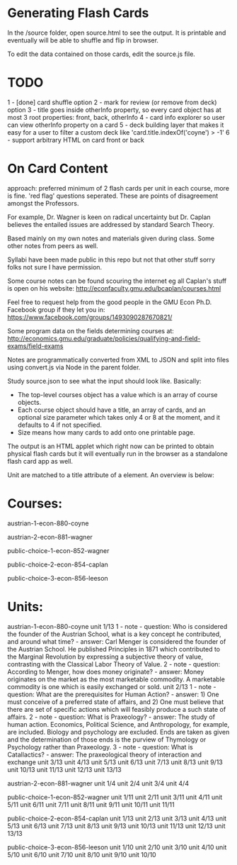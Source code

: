 # Generating Flash Cards
In the /source folder, open source.html to see the output. It is printable and eventually will be able to shuffle and flip in browser.

To edit the data contained on those cards, edit the source.js file.

# TODO
  1 - [done] card shuffle option
  2 - mark for review (or remove from deck) option
  3 - title goes inside otherInfo property, so every card object has at most 3 root properties: front, back, otherInfo
  4 - card info explorer so user can view otherInfo property on a card
  5 - deck building layer that makes it easy for a user to filter a custom deck like 'card.title.indexOf('coyne') > -1'
  6 - support arbitrary HTML on card front or back

# On Card Content

approach: preferred minimum of 2 flash cards per unit in each course, more is fine.
'red flag' questions seperated. These are points of disagreement amongst the Professors.

For example, Dr. Wagner is keen on radical uncertainty but Dr. Caplan believes the entailed issues are addressed by standard Search Theory.

Based mainly on my own notes and materials given during class. Some other notes from peers as well.

Syllabi have been made public in this repo but not that other stuff sorry folks not sure I have permission.

Some course notes can be found scouring the internet eg all Caplan's stuff is open on his website: http://econfaculty.gmu.edu/bcaplan/courses.html

Feel free to request help from the good people in the GMU Econ Ph.D. Facebook group if they let you in: https://www.facebook.com/groups/1493090287670821/

Some program data on the fields determining courses at: http://economics.gmu.edu/graduate/policies/qualifying-and-field-exams/field-exams

Notes are programmatically converted from XML to JSON and split into files using convert.js via Node in the parent folder.

Study source.json to see what the input should look like. Basically:
  - The top-level courses object has a value which is an array of course objects.
  - Each course object should have a title, an array of cards, and an optional size parameter which takes only 4 or 8 at the moment, and it defaults to 4 if not specified.
  - Size means how many cards to add onto one printable page.

The output is an HTML applet which right now can be printed to obtain physical flash cards but it will eventually run in the browser as a standalone flash card app as well.

Unit are matched to a title attribute of a <card /> element. An overview is below:


# Courses:

austrian-1-econ-880-coyne

austrian-2-econ-881-wagner

public-choice-1-econ-852-wagner

public-choice-2-econ-854-caplan

public-choice-3-econ-856-leeson


# Units:

austrian-1-econ-880-coyne
  unit 1/13
    1 - note
      - question: Who is considered the founder of the Austrian School, what is a key concept he contributed, and around what time?
      - answer: Carl Menger is considered the founder of the Austrian School. He published Principles in 1871 which contributed to the Marginal Revolution by expressing a subjective theory of value, contrasting with the Classical Labor Theory of Value.
    2 - note
      - question: According to Menger, how does money originate?
      - answer: Money originates on the market as the most marketable commodity. A marketable commodity is one which is easily exchanged or sold.
  unit 2/13
    1 - note
      - question: What are the prerequisites for Human Action?
      - answer: 1) One must conceive of a preferred state of affairs, and 2) One must believe that there are set of specific actions which will feasibly produce a such state of affairs.
    2 - note
      - question: What is Praxeology?
      - answer: The study of human action. Economics, Political Science, and Anthropology, for example, are included. Biology and psychology are excluded. Ends are taken as given and the determination of those ends is the purview of Thymology or Psychology rather than Praxeology.
    3 - note
      - question: What is Catallactics?
      - answer: The praxeological theory of interaction and exchange
  unit 3/13
  unit 4/13
  unit 5/13
  unit 6/13
  unit 7/13
  unit 8/13
  unit 9/13
  unit 10/13
  unit 11/13
  unit 12/13
  unit 13/13

austrian-2-econ-881-wagner
  unit 1/4
  unit 2/4
  unit 3/4
  unit 4/4

public-choice-1-econ-852-wagner
  unit 1/11
  unit 2/11
  unit 3/11
  unit 4/11
  unit 5/11
  unit 6/11
  unit 7/11
  unit 8/11
  unit 9/11
  unit 10/11
  unit 11/11

public-choice-2-econ-854-caplan
  unit 1/13
  unit 2/13
  unit 3/13
  unit 4/13
  unit 5/13
  unit 6/13
  unit 7/13
  unit 8/13
  unit 9/13
  unit 10/13
  unit 11/13
  unit 12/13
  unit 13/13

public-choice-3-econ-856-leeson
  unit 1/10
  unit 2/10
  unit 3/10
  unit 4/10
  unit 5/10
  unit 6/10
  unit 7/10
  unit 8/10
  unit 9/10
  unit 10/10
